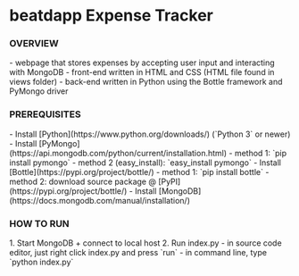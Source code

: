 beatdapp Expense Tracker
==============

<h3>OVERVIEW</h3>
- webpage that stores expenses by accepting user input and interacting
with MongoDB
- front-end written in HTML and CSS (HTML file found in views folder)
- back-end written in Python using the Bottle framework and PyMongo driver

<h3>PREREQUISITES</h3>
- Install [Python](https://www.python.org/downloads/) (`Python 3` or newer)
- Install [PyMongo](https://api.mongodb.com/python/current/installation.html)
    - method 1: `pip install pymongo`
    - method 2 (easy_install): `easy_install pymongo`
- Install [Bottle](https://pypi.org/project/bottle/)
    - method 1: `pip install bottle`
    - method 2: download source package @ [PyPI](https://pypi.org/project/bottle/)
- Install [MongoDB](https://docs.mongodb.com/manual/installation/)

<h3>HOW TO RUN</h3>
1. Start MongoDB + connect to local host
2. Run index.py
    - in source code editor, just right click index.py and press `run`
    - in command line, type `python index.py`




